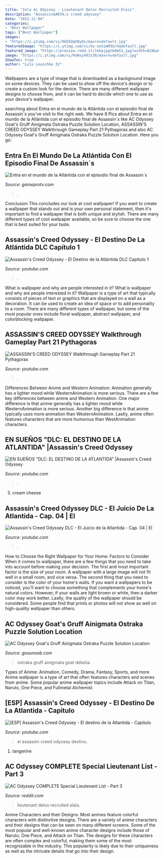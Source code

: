 ```yaml
---
title: "Iola Ac Odyssey - Lieutenant Delos Recruited Elais"
description: "Assassin&#039;s creed odyssey"
date: "2021-11-04"
categories:
- "Best Wallpaper"
tags: ["Best Wallpaper"]
images:
- "https://i.ytimg.com/vi/9kDSQqVByOs/maxresdefault.jpg"
featuredImage: "https://i.ytimg.com/vi/Uz-ox5imM3U/hqdefault.jpg"
featured_image: "https://preview.redd.it/1kkpjpgt6dm51.jpg?width=828&amp;format=pjpg&amp;auto=webp&amp;s=bd9b6f0c4de46b8792c0d678b23a1ec8a9d0c434"
image: "https://i.ytimg.com/vi/KeNsy491t38/maxresdefault.jpg"
ShowToc: true
author: "Lulu Leuschke IV"
---
```



Wallpapers are a type of image that is downloaded as a background image on some devices. They can be used to show off the device's design or to create a custom look for the device. There are many different wallpaper designs to choose from, and it can be hard to decide which one to use as your device's wallpaper.

	

		
searching about Entra en el mundo de la Atlántida con el episodio final de Assassin´s you've visit to the right web. We have 8 Pics about Entra en el mundo de la Atlántida con el episodio final de Assassin´s like AC Odyssey Goat&#039;s Gruff Ainigmata Ostraka Puzzle Solution Location, ASSASSIN&#039;S CREED ODYSSEY Walkthrough Gameplay Part 21 Pythagoras and also AC Odyssey Goat&#039;s Gruff Ainigmata Ostraka Puzzle Solution Location. Here you go:
		
    
## Entra En El Mundo De La Atlántida Con El Episodio Final De Assassin´s

<img loading=lazy src="https://i.imgur.com/y8VRVna.jpg" onerror="this.onerror=null;this.src='https://tse2.mm.bing.net/th?id=OIP.yut6enRdSwvFet3-wBlU8QHaEK&amp;pid=15.1';" alt="Entra en el mundo de la Atlántida con el episodio final de Assassin´s">

_Source: gameprotv.com_

>. 

	

Conclusion
This concludes our look at cool wallpaper! If you want to create a wallpaper that stands out and is your own personal statement, then it's important to find a wallpaper that is both unique and stylish. There are many different types of cool wallpaper available, so be sure to choose the one that is best suited for your taste.

    
## Assassin&#039;s Creed Odyssey - El Destino De La Atlántida DLC Capítulo 1

<img loading=lazy src="https://i.ytimg.com/vi/KeNsy491t38/maxresdefault.jpg" onerror="this.onerror=null;this.src='https://tse2.mm.bing.net/th?id=OIP.11hG1ILV70jWuDsCpW0yeQHaEK&amp;pid=15.1';" alt="Assassin&#039;s Creed Odyssey - El Destino de la Atlántida DLC Capítulo 1">

_Source: youtube.com_

>. 

	

What is wallpaper and why are people interested in it?
What is wallpaper and why are people interested in it?
Wallpaper is a type of art that typically consists of pieces of text or graphics that are displayed on a wall as a decoration. It can be used to create an idea of space or to add personality to a room. There are many different types of wallpaper, but some of the most popular ones include floral wallpaper, abstract wallpaper, and colorblocking wallpaper.

    
## ASSASSIN&#039;S CREED ODYSSEY Walkthrough Gameplay Part 21 Pythagoras

<img loading=lazy src="https://i.ytimg.com/vi/9kDSQqVByOs/maxresdefault.jpg" onerror="this.onerror=null;this.src='https://tse4.mm.bing.net/th?id=OIP.OTUcrY-JbnpLDgIXx0Kp6QHaEK&amp;pid=15.1';" alt="ASSASSIN&#039;S CREED ODYSSEY Walkthrough Gameplay Part 21 Pythagoras">

_Source: youtube.com_

>. 

	

Differences Between Anime and Western Animation: Animation generally has a lighter mood while WesternAnimation is more serious.
There are a few key differences between anime and Western Animation. One major difference is that anime generally has a lighter mood while WesternAnimation is more serious. Another big difference is that anime typically uses more animation than WesternAnimation. Lastly, anime often features characters that are more humorous than WestAnimation characters.

    
## EN SUEÑOS &quot;DLC: EL DESTINO DE LA ATLANTIDA&quot; |Assassin&#039;s Creed Odyssey

<img loading=lazy src="https://i.ytimg.com/vi/Uz-ox5imM3U/hqdefault.jpg" onerror="this.onerror=null;this.src='https://tse2.mm.bing.net/th?id=OIP.2MDrnvaSwX-fImiyL6fSVAHaFj&amp;pid=15.1';" alt="EN SUEÑOS &quot;DLC: EL DESTINO DE LA ATLANTIDA&quot; |Assassin&#039;s Creed Odyssey">

_Source: youtube.com_

>. 

	

3. cream cheese 

    
## Assassin&#039;s Creed Odyssey DLC - El Juicio De La Atlantida - Cap. 04 | El

<img loading=lazy src="https://i.ytimg.com/vi/IdA9BN0joEE/maxresdefault.jpg" onerror="this.onerror=null;this.src='https://tse2.mm.bing.net/th?id=OIP.vcDp2zy8flxoZOvDU_sxOAHaEK&amp;pid=15.1';" alt="Assassin&#039;s Creed Odyssey DLC - El Juicio de la Atlantida - Cap. 04 | El">

_Source: youtube.com_

>. 

	

How to Choose the Right Wallpaper for Your Home: Factors to Consider
When it comes to wallpaper, there are a few things that you need to take into account before making your decision. The first and most important factor is the size of your room. A wallpaper with a large image will not fit well in a small room, and vice versa. 
The second thing that you need to consider is the color of your home's walls. If you want a wallpapers to be noticed, you'll want to choose something that complements your home's natural colors. However, if your walls are light brown or white, then a darker color may work better. 
Lastly, the quality of the wallpaper should be considered. Some people find that prints or photos will not show as well on high-quality wallpaper than others.

    
## AC Odyssey Goat&#039;s Gruff Ainigmata Ostraka Puzzle Solution Location

<img loading=lazy src="http://static.gosunoob.com/img/1/2018/09/camp-dekelia-ac-odyssey-ainigmata-ostraka-location-250x140.jpg" onerror="this.onerror=null;this.src='https://tse1.mm.bing.net/th?id=OIP.0zQ1ErD0bRmjlfnt5uUi-gAAAA&amp;pid=15.1';" alt="AC Odyssey Goat&#039;s Gruff Ainigmata Ostraka Puzzle Solution Location">

_Source: gosunoob.com_

>ostraka gruff ainigmata goat dekelia. 

	

Types of Anime: Animation, Comedy, Drama, Fantasy, Sports, and more
Anime wallpaper is a type of art that often features characters and scenes from anime. Some popular anime wallpaper topics include Attack on Titan, Naruto, One Piece, and Fullmetal Alchemist.

    
## [ESP] Assassin&#039;s Creed Odyssey - El Destino De La Atlantida - Capitulo

<img loading=lazy src="https://i.ytimg.com/vi/6Q7_qfRpbnc/hqdefault.jpg" onerror="this.onerror=null;this.src='https://tse3.mm.bing.net/th?id=OIP.jfYteMScLyBQCyuLEwCD5QHaFj&amp;pid=15.1';" alt="[ESP] Assassin&#039;s Creed Odyssey - El destino de la Atlantida - Capitulo">

_Source: youtube.com_

>el assassin creed odyssey destino. 

	

1. tangerine 

    
## AC Odyssey COMPLETE Special Lieutenant List - Part 3

<img loading=lazy src="https://preview.redd.it/1kkpjpgt6dm51.jpg?width=828&amp;format=pjpg&amp;auto=webp&amp;s=bd9b6f0c4de46b8792c0d678b23a1ec8a9d0c434" onerror="this.onerror=null;this.src='https://tse3.mm.bing.net/th?id=OIP.jyiAl2fpviOVantEphAdbgHaE6&amp;pid=15.1';" alt="AC Odyssey COMPLETE Special Lieutenant List - Part 3">

_Source: reddit.com_

>lieutenant delos recruited elais. 

	

Anime Characters and their Designs: Most animes feature colorful characters with distinctive designs.
There are a variety of anime characters and their designs that can be seen on many different screens. Some of the most popular and well-known anime character designs include those of Naruto, One Piece, and Attack on Titan. The designs for these characters are often complex and colorful, making them some of the most recognizable in the industry. This popularity is likely due to their uniqueness as well as the intricate details that go into their design.

